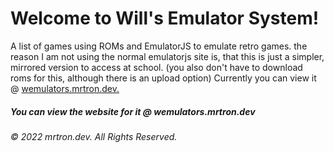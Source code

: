 # Welcome to Will's Emulator System!
A list of games using ROMs and EmulatorJS to emulate retro games.
the reason I am not using the normal emulatorjs site is, that this is just a simpler, mirrored version to access at school. (you also don't have to download roms for this, although there is an upload option)
Currently you can view it @ <a href="http://wemulators.mrtron.dev">wemulators.mrtron.dev.</a>

##### You can view the website for it @ wemulators.mrtron.dev
###### © 2022 mrtron.dev. All Rights Reserved.

